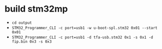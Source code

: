 # build stm32mp
- `cd output`
- `STM32_Programmer_CLI -c port=usb1 -w u-boot-spl.stm32 0x01 --start 0x01`
- `STM32_Programmer_CLI -c port=usb1 -d tfa-usb.stm32 0x1 -s 0x1 -d fip.bin 0x3 -s 0x3`